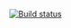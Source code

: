 [![Build status](https://ci.appveyor.com/api/projects/status/lgll7ctlro7l03v0?svg=true)](https://ci.appveyor.com/project/CoolAleks/mobilebankapi)
